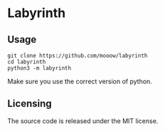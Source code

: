 # Labyrinth

## Usage
```
git clone https://github.com/mooow/labyrinth
cd labyrinth
python3 -m labyrinth
```
Make sure you use the correct version of python.

## Licensing
The source code is released under the MIT license.
